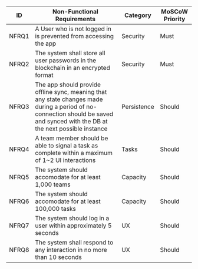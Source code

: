 ID     |  Non-Functional Requirements                                                                                                                                                     |  Category     |  MoSCoW Priority
-------|----------------------------------------------------------------------------------------------------------------------------------------------------------------------------------|---------------|-----------------
NFRQ1  |  A User who is not logged in is prevented from accessing the app                                                                                                                 |  Security     |  Must           
NFRQ2  |  The system shall store all user passwords in the blockchain in an encrypted format                                                                                              |  Security     |  Must           
NFRQ3  |  The app should provide offline sync, meaning that any state changes made during a period of no-connection should be saved and synced with the DB at the next possible instance  |  Persistence  |  Should         
NFRQ4  |  A team member should be able to signal a task as complete within a maximum of 1~2 UI interactions                                                                               |  Tasks        |  Should         
NFRQ5  |  The system should accomodate for at least 1,000 teams                                                                                                                           |  Capacity     |  Should         
NFRQ6  |  The system should accomodate for at least 100,000 tasks                                                                                                                         |  Capacity     |  Should         
NFRQ7  |  The system should log in a user within approximately 5 seconds                                                                                                                  |  UX           |  Should         
NFRQ8  |  The system shall respond to any interaction in no more than 10 seconds                                                                                                          |  UX           |  Should         
